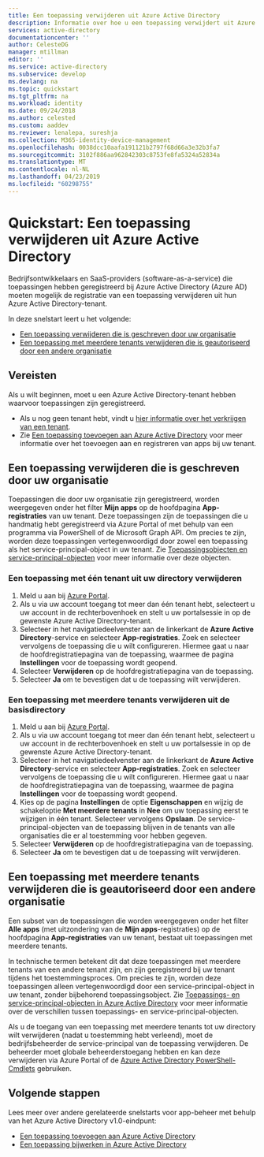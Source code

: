 ```yaml
---
title: Een toepassing verwijderen uit Azure Active Directory
description: Informatie over hoe u een toepassing verwijdert uit Azure Active Directory (Azure AD).
services: active-directory
documentationcenter: ''
author: CelesteDG
manager: mtillman
editor: ''
ms.service: active-directory
ms.subservice: develop
ms.devlang: na
ms.topic: quickstart
ms.tgt_pltfrm: na
ms.workload: identity
ms.date: 09/24/2018
ms.author: celested
ms.custom: aaddev
ms.reviewer: lenalepa, sureshja
ms.collection: M365-identity-device-management
ms.openlocfilehash: 0038dcc10aafa191121b2797f68d66a3e32b3fa7
ms.sourcegitcommit: 3102f886aa962842303c8753fe8fa5324a52834a
ms.translationtype: MT
ms.contentlocale: nl-NL
ms.lasthandoff: 04/23/2019
ms.locfileid: "60298755"
---
```

# <a name="quickstart-remove-an-application-from-azure-active-directory"></a>Quickstart: Een toepassing verwijderen uit Azure Active Directory

Bedrijfsontwikkelaars en SaaS-providers (software-as-a-service) die toepassingen hebben geregistreerd bij Azure Active Directory (Azure AD) moeten mogelijk de registratie van een toepassing verwijderen uit hun Azure Active Directory-tenant.

In deze snelstart leert u het volgende:

* [Een toepassing verwijderen die is geschreven door uw organisatie](#removing-an-application-authored-by-your-organization)
* [Een toepassing met meerdere tenants verwijderen die is geautoriseerd door een andere organisatie](#removing-a-multi-tenant-application-authorized-by-another-organization)

## <a name="prerequisites"></a>Vereisten

Als u wilt beginnen, moet u een Azure Active Directory-tenant hebben waarvoor toepassingen zijn geregistreerd.

* Als u nog geen tenant hebt, vindt u [hier informatie over het verkrijgen van een tenant](quickstart-create-new-tenant.md).
* Zie [Een toepassing toevoegen aan Azure Active Directory](quickstart-v1-integrate-apps-with-azure-ad.md) voor meer informatie over het toevoegen aan en registreren van apps bij uw tenant.

## <a name="removing-an-application-authored-by-your-organization"></a>Een toepassing verwijderen die is geschreven door uw organisatie

Toepassingen die door uw organisatie zijn geregistreerd, worden weergegeven onder het filter **Mijn apps** op de hoofdpagina **App-registraties** van uw tenant. Deze toepassingen zijn de toepassingen die u handmatig hebt geregistreerd via Azure Portal of met behulp van een programma via PowerShell of de Microsoft Graph API. Om precies te zijn, worden deze toepassingen vertegenwoordigd door zowel een toepassing als het service-principal-object in uw tenant. Zie [Toepassingsobjecten en service-principal-objecten](app-objects-and-service-principals.md) voor meer informatie over deze objecten.

### <a name="to-remove-a-single-tenant-application-from-your-directory"></a>Een toepassing met één tenant uit uw directory verwijderen

1. Meld u aan bij [Azure Portal](https://portal.azure.com).
1. Als u via uw account toegang tot meer dan één tenant hebt, selecteert u uw account in de rechterbovenhoek en stelt u uw portalsessie in op de gewenste Azure Active Directory-tenant.
1. Selecteer in het navigatiedeelvenster aan de linkerkant de **Azure Active Directory**-service en selecteer **App-registraties**. Zoek en selecteer vervolgens de toepassing die u wilt configureren.
    Hiermee gaat u naar de hoofdregistratiepagina van de toepassing, waarmee de pagina **Instellingen** voor de toepassing wordt geopend.
1. Selecteer **Verwijderen** op de hoofdregistratiepagina van de toepassing.
1. Selecteer **Ja** om te bevestigen dat u de toepassing wilt verwijderen.

### <a name="to-remove-a-multi-tenant-application-from-its-home-directory"></a>Een toepassing met meerdere tenants verwijderen uit de basisdirectory

1. Meld u aan bij [Azure Portal](https://portal.azure.com).
1. Als u via uw account toegang tot meer dan één tenant hebt, selecteert u uw account in de rechterbovenhoek en stelt u uw portalsessie in op de gewenste Azure Active Directory-tenant.
1. Selecteer in het navigatiedeelvenster aan de linkerkant de **Azure Active Directory**-service en selecteer **App-registraties**. Zoek en selecteer vervolgens de toepassing die u wilt configureren.
    Hiermee gaat u naar de hoofdregistratiepagina van de toepassing, waarmee de pagina **Instellingen** voor de toepassing wordt geopend.
1. Kies op de pagina **Instellingen** de optie **Eigenschappen** en wijzig de schakeloptie **Met meerdere tenants** in **Nee** om uw toepassing eerst te wijzigen in één tenant. Selecteer vervolgens **Opslaan**.
    De service-principal-objecten van de toepassing blijven in de tenants van alle organisaties die er al toestemming voor hebben gegeven.
1. Selecteer **Verwijderen** op de hoofdregistratiepagina van de toepassing.
1. Selecteer **Ja** om te bevestigen dat u de toepassing wilt verwijderen.

## <a name="removing-a-multi-tenant-application-authorized-by-another-organization"></a>Een toepassing met meerdere tenants verwijderen die is geautoriseerd door een andere organisatie

Een subset van de toepassingen die worden weergegeven onder het filter **Alle apps** (met uitzondering van de **Mijn apps**-registraties) op de hoofdpagina **App-registraties** van uw tenant, bestaat uit toepassingen met meerdere tenants.

In technische termen betekent dit dat deze toepassingen met meerdere tenants van een andere tenant zijn, en zijn geregistreerd bij uw tenant tijdens het toestemmingsproces. Om precies te zijn, worden deze toepassingen alleen vertegenwoordigd door een service-principal-object in uw tenant, zonder bijbehorend toepassingsobject. Zie [Toepassings- en service-principal-objecten in Azure Active Directory](app-objects-and-service-principals.md) voor meer informatie over de verschillen tussen toepassings- en service-principal-objecten.

Als u de toegang van een toepassing met meerdere tenants tot uw directory wilt verwijderen (nadat u toestemming hebt verleend), moet de bedrijfsbeheerder de service-principal van de toepassing verwijderen. De beheerder moet globale beheerderstoegang hebben en kan deze verwijderen via Azure Portal of de [Azure Active Directory PowerShell-Cmdlets](https://go.microsoft.com/fwlink/?LinkId=294151) gebruiken.

## <a name="next-steps"></a>Volgende stappen

Lees meer over andere gerelateerde snelstarts voor app-beheer met behulp van het Azure Active Directory v1.0-eindpunt:

- [Een toepassing toevoegen aan Azure Active Directory](quickstart-v1-integrate-apps-with-azure-ad.md)
- [Een toepassing bijwerken in Azure Active Directory](quickstart-v1-update-azure-ad-app.md)
